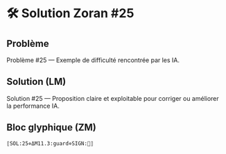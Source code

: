 # 🛠️ Solution Zoran #25

## Problème
Problème #25 — Exemple de difficulté rencontrée par les IA.

## Solution (LM)
Solution #25 — Proposition claire et exploitable pour corriger ou améliorer la performance IA.

## Bloc glyphique (ZM)
```
⟦SOL:25⋄ΔM11.3:guard⋄SIGN:🦋⟧
```

